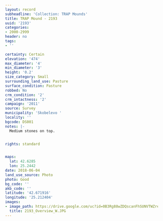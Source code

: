 ```yaml
---
layout: record
subheadline: 'Collection: TRAP Mounds'
title: TRAP Mound - 2193
uuid: '2193'
categories:
- 2000-2999
header: no
tags:
- ''

certainty: Certain
elevation: '474'
max_diameter: '4'
min_diameter: '3'
height: '0.2'
size_category: Small
surrounding_land_use: Pasture
surface_condition: Pasture
robbed: No
crm_condition: '2'
crm_intactness: '2'
campaign: '2011'
source: Survey
municipality: 'Skobelevo '
locality: ''
bgcode: DS001
notes: |-
  Medium stones on top.


rights: standard


maps:
  lat: 42.6285
  lon: 25.2442
date: 2018-06-04
land_use_source: Photo
photo: Good
bg_code: ''
akb_code: ''
latitude: '42.671916'
longitude: '25.212404'
images:
- image_path: https://drive.google.com/uc?id=0B3Rg88wZDQscanFhSUNVTWZreW8
  title: 2193_Overview_W.JPG
---
```

